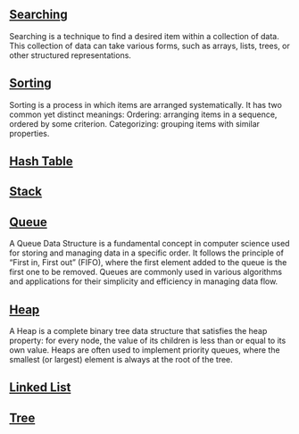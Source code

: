 <h2><a href="https://github.com/sanjay9616/data-structure-and-alogrithms/blob/master/Searching/README.md">Searching</a></h2>

Searching is a technique to find a desired item within a collection of data. This collection of data can take various forms, such as arrays, lists, trees, or other structured representations.

<h2><a href="https://github.com/sanjay9616/data-structure-and-alogrithms/blob/master/Sorting/README.md">Sorting</a></h2>

Sorting is a process in which items are arranged systematically. It has two common yet distinct meanings: Ordering: arranging items in a sequence, ordered by some criterion. Categorizing: grouping items with similar properties.

<h2><a href="https://github.com/sanjay9616/data-structure-and-alogrithms/blob/master/Hash%20Table/README.md">Hash Table</a></h2>

<h2><a href="https://github.com/sanjay9616/data-structure-and-alogrithms/blob/master/Stack/README.md">Stack</a></h2>

<h2><a href="https://github.com/sanjay9616/data-structure-and-alogrithms/blob/master/Queue/README.md">Queue</a></h2>

A Queue Data Structure is a fundamental concept in computer science used for storing and managing data in a specific order. It follows the principle of “First in, First out” (FIFO), where the first element added to the queue is the first one to be removed. Queues are commonly used in various algorithms and applications for their simplicity and efficiency in managing data flow.

<h2><a href="https://github.com/sanjay9616/data-structure-and-alogrithms/blob/master/Heap/README.md">Heap</a></h2>

A Heap is a complete binary tree data structure that satisfies the heap property: for every node, the value of its children is less than or equal to its own value. Heaps are often used to implement priority queues, where the smallest (or largest) element is always at the root of the tree.

<h2><a href="https://github.com/sanjay9616/data-structure-and-alogrithms/blob/master/Linked%20List/README.md">Linked List</a></h2>

<h2><a href="https://github.com/sanjay9616/data-structure-and-alogrithms/blob/master/Tree/README.md">Tree</a></h2>
